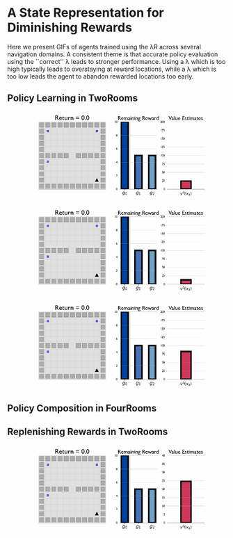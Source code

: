 # A State Representation for Diminishing Rewards

Here we present GIFs of agents trained using the &lambda;R across several navigation domains. A consistent theme is that accurate policy evaluation using the ``correct'' &lambda; leads to stronger performance. Using a &lambda; which is too high typically leads to overstaying at reward locations, while a &lambda; which is too low leads the agent to abandon rewarded locations too early. 

## Policy Learning in TwoRooms

![Q-lambda learning](q0.5.gif)

![Q-lambda learning](q0.0.gif)

![Q-lambda learning](q1.0.gif)

## Policy Composition in FourRooms



## Replenishing Rewards in TwoRooms

![Q-lambda learning with replenishing rewards](0.5_replenish.gif)


